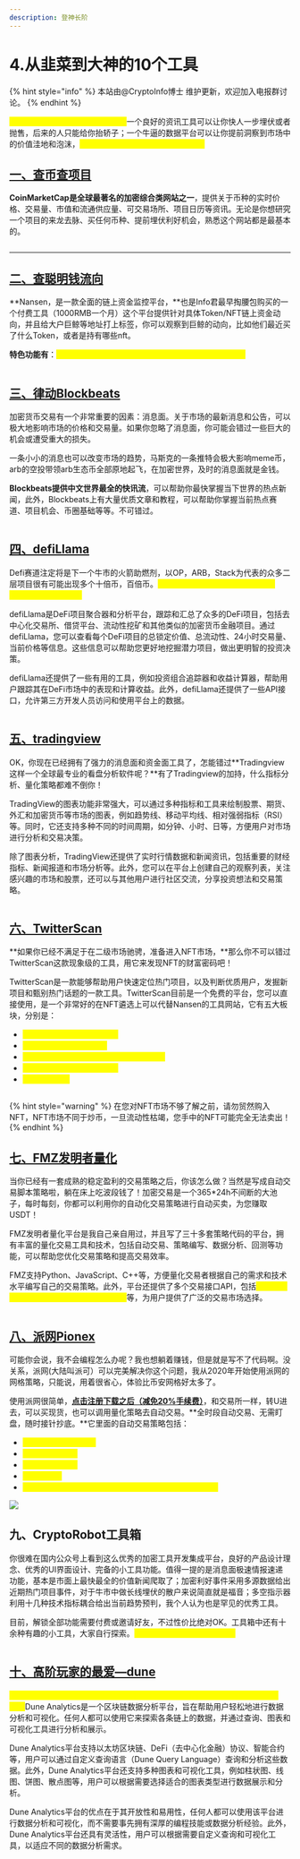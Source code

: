 ```yaml
---
description: 登神长阶
---
```


# 4.从韭菜到大神的10个工具

{% hint style="info" %}
本站由@CryptoInfo博士 维护更新，欢迎加入电报群讨论。
{% endhint %}

<mark style="color:yellow;">**加密投资中，工具差等于财富差。**</mark>一个良好的资讯工具可以让你快人一步埋伏或者抛售，后来的人只能给你抬轿子；一个牛逼的数据平台可以让你提前洞察到市场中的价值洼地和泡沫，<mark style="color:yellow;">**买在无人问津时，卖在人声鼎沸处。**</mark>



## [一、查币查项目](https://coinmarketcap.com/)

**CoinMarketCap是全球最著名的加密综合类网站之一**，提供关于币种的实时价格、交易量、市值和流通供应量、可交易场所、项目日历等资讯。无论是你想研究一个项目的来龙去脉、买任何币种、提前埋伏利好机会，熟悉这个网站都是最基本的。

<figure><img src="https://pic3.zhimg.com/80/v2-92439b66a284f1976ae344a5462988fc_720w.jpg" alt=""><figcaption></figcaption></figure>

***

## [二、查聪明钱流向](https://www.nansen.ai/)

**Nansen，是一款全面的链上资金监控平台，**也是Info君最早掏腰包购买的一个付费工具（1000RMB一个月）这个平台提供针对具体Token/NFT链上资金动向，并且给大户巨鲸等地址打上标签，你可以观察到巨鲸的动向，比如他们最近买了什么Token，或者是持有哪些nft。

**特色功能有**：<mark style="color:yellow;">观察Token的上帝模式，聪明钱流向，NFT Paradise。</mark>

<figure><img src="https://pic3.zhimg.com/80/v2-bf0c4f721d3bd7b897e7c768f444eb8b_720w.jpg" alt=""><figcaption></figcaption></figure>



## [三、律动Blockbeats](https://www.theblockbeats.info/)

加密货币交易有一个非常重要的因素：消息面。关于市场的最新消息和公告，可以极大地影响市场的价格和交易量。如果你忽略了消息面，你可能会错过一些巨大的机会或遭受重大的损失。

一条小小的消息也可以改变市场的趋势，马斯克的一条推特会极大影响meme币，arb的空投带领arb生态币全部原地起飞，在加密世界，及时的消息面就是金钱。

**Blockbeats提供中文世界最全的快讯流**，可以帮助你最快掌握当下世界的热点新闻，此外，Blockbeats上有大量优质文章和教程，可以帮助你掌握当前热点赛道、项目机会、币圈基础等等。不可错过。

<figure><img src="../.gitbook/assets/image (5).png" alt=""><figcaption></figcaption></figure>

##

## [四、defiLlama](https://defillama.com/)

Defi赛道注定将是下一个牛市的火箭助燃剂，以OP，ARB，Stack为代表的众多二层项目很有可能出现多个十倍币，百倍币。<mark style="color:yellow;">如何查询他们生态中的潜力股呢？defillama帮你实现！</mark>

defiLlama是DeFi项目聚合器和分析平台，跟踪和汇总了众多的DeFi项目，包括去中心化交易所、借贷平台、流动性挖矿和其他类似的加密货币金融项目。通过defiLlama，您可以查看每个DeFi项目的总锁定价值、总流动性、24小时交易量、当前价格等信息。这些信息可以帮助您更好地挖掘潜力项目，做出更明智的投资决策。

defiLlama还提供了一些有用的工具，例如投资组合追踪器和收益计算器，帮助用户跟踪其在DeFi市场中的表现和计算收益。此外，defiLlama还提供了一些API接口，允许第三方开发人员访问和使用平台上的数据。

<figure><img src="../.gitbook/assets/image (44).png" alt=""><figcaption></figcaption></figure>



## [五、tradingview](https://www.tradingview.com/)

OK，你现在已经拥有了强力的消息面和资金面工具了，怎能错过**Tradingview这样一个全球最专业的看盘分析软件呢？**有了Tradingview的加持，什么指标分析、量化策略都难不倒你！

TradingView的图表功能非常强大，可以通过多种指标和工具来绘制股票、期货、外汇和加密货币等市场的图表，例如趋势线、移动平均线、相对强弱指标（RSI）等。同时，它还支持多种不同的时间周期，如分钟、小时、日等，方便用户对市场进行分析和交易决策。

除了图表分析，TradingView还提供了实时行情数据和新闻资讯，包括重要的财经指标、新闻报道和市场分析等。此外，您可以在平台上创建自己的观察列表，关注感兴趣的市场和股票，还可以与其他用户进行社区交流，分享投资想法和交易策略。

<figure><img src="../.gitbook/assets/image (9).png" alt=""><figcaption></figcaption></figure>



## [六、TwitterScan](https://twitterscan.com/)

**如果你已经不满足于在二级市场驰骋，准备进入NFT市场，**那么你不可以错过TwitterScan这款现象级的工具，用它来发现NFT的财富密码吧！

TwitterScan是一款能够帮助用户快速定位热门项目，以及判断优质用户，发掘新项目和甄别热门话题的一款工具。TwitterScan目前是一个免费的平台，您可以直接使用，是一个非常好的在NFT遴选上可以代替Nansen的工具网站，它有五大板块，分别是：

* <mark style="color:yellow;">trading token（趋势币种）</mark>
* <mark style="color:yellow;">trading Kol（大V动向）</mark>
* <mark style="color:yellow;">upcoming Drop（即将到来的NFT项目）</mark>
* <mark style="color:yellow;">Trading topic（热度版块）</mark>
* <mark style="color:yellow;">全局搜索功能</mark>

<figure><img src="../.gitbook/assets/image (33).png" alt=""><figcaption></figcaption></figure>

{% hint style="warning" %}
在您对NFT市场不够了解之前，请勿贸然购入NFT，NFT市场不同于炒币，一旦流动性枯竭，您手中的NFT可能完全无法卖出！
{% endhint %}



## [七、FMZ发明者量化](https://www.fmz.com/sign-up/6430459)

当你已经有一套成熟的稳定盈利的交易策略之后，你该怎么做？当然是写成自动交易脚本策略啦，躺在床上吃波段钱了！加密交易是一个365\*24h不间断的大池子，每时每刻，你都可以利用你的自动化交易策略进行自动买卖，为您赚取USDT！

FMZ发明者量化平台是我自己亲自用过，并且写了三十多套策略代码的平台，拥有丰富的量化交易工具和技术，包括自动交易、策略编写、数据分析、回测等功能，可以帮助您优化交易策略和提高交易效率。

FMZ支持Python、JavaScript、C++等，方便量化交易者根据自己的需求和技术水平编写自己的交易策略。此外，平台还提供了多个交易接口API，包括<mark style="color:yellow;">数字货币交易所、期货交易所、股票交易所</mark>等，为用户提供了广泛的交易市场选择。

<figure><img src="../.gitbook/assets/image (26).png" alt=""><figcaption></figcaption></figure>



## [八、派网Pionex](https://www.picolzh.com/zh-CN/sign/ref/n75MZTL2)

可能你会说，我不会编程怎么办呢？我也想躺着赚钱，但是就是写不了代码啊。没关系，派网(大陆叫派可）可以完美解决你这个问题，我从2020年开始使用派网的网格策略，只能说，用着很省心，体验比币安网格好太多了。

使用派网很简单，[**点击注册下载之后（减免20%手续费）**](https://www.picolzh.com/zh-CN/sign/ref/n75MZTL2)，和交易所一样，转U进去，可以买现货，也可以调用量化策略去自动交易。**全时段自动交易、无需盯盘，随时接针抄底。**它里面的自动交易策略包括：

* <mark style="color:yellow;">比特币/以太坊天地单</mark>
* <mark style="color:yellow;">网格交易机器人</mark>
* <mark style="color:yellow;">马丁格尔机器人</mark>
* <mark style="color:yellow;">定投囤币宝</mark>
* <mark style="color:yellow;">无限网格、杠杆网络、借贷网格、反向网格、波段追踪等</mark>

![](../.gitbook/assets/0676a37e7d6072843d091baf69146fa.jpg)



## 九、CryptoRobot工具箱

你很难在国内公众号上看到这么优秀的加密工具开发集成平台，良好的产品设计理念、优秀的UI界面设计、完备的小工具功能。值得一提的是消息面极速情报速递功能，基本是市面上最快最全的价值新闻爬取了；加密利好事件采用多源数据给出近期热门项目事件，对于牛市中做长线埋伏的散户来说简直就是福音；多空指示器利用十几种技术指标耦合给出当前趋势预判，我个人认为也是罕见的优秀工具。

目前，解锁全部功能需要付费或邀请好友，不过性价比绝对OK。工具箱中还有十余种有趣的小工具，大家自行探索。<mark style="color:yellow;">【公众号搜索-CryptoRobot】</mark>

<figure><img src="../.gitbook/assets/image (42).png" alt=""><figcaption></figcaption></figure>



## [十、高阶玩家的最爱—dune](https://dune.com/browse/dashboards)

<mark style="color:yellow;">可以说，只要掌握基本的SQL语言，你可以在Dune上获取一切关于区块链的数据。</mark>Dune Analytics是一个区块链数据分析平台，旨在帮助用户轻松地进行数据分析和可视化。任何人都可以使用它来探索各条链上的数据，并通过查询、图表和可视化工具进行分析和展示。

Dune Analytics平台支持以太坊区块链、DeFi（去中心化金融）协议、智能合约等，用户可以通过自定义查询语言（Dune Query Language）查询和分析这些数据。此外，Dune Analytics平台还支持多种图表和可视化工具，例如柱状图、线图、饼图、散点图等，用户可以根据需要选择适合的图表类型进行数据展示和分析。

Dune Analytics平台的优点在于其开放性和易用性，任何人都可以使用该平台进行数据分析和可视化，而不需要事先拥有深厚的编程技能或数据分析经验。此外，Dune Analytics平台还具有灵活性，用户可以根据需要自定义查询和可视化工具，以适应不同的数据分析需求。

<figure><img src="../.gitbook/assets/image (36).png" alt=""><figcaption></figcaption></figure>

